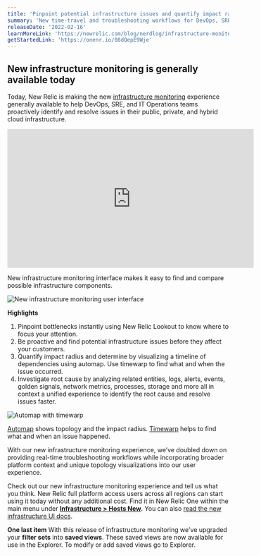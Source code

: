 ```yaml
---
title: 'Pinpoint potential infrastructure issues and quantify impact radius with a new infrastructure monitoring experience'
summary: 'New time-travel and troubleshooting workflows for DevOps, SRE, and IT Ops teams make it possible to quickly pinpoint, isolate, and compare offending on-premises, cloud, or hybrid infrastructure components, determine incident impact radius, and identify root cause.'
releaseDate: '2022-02-16'
learnMoreLink: 'https://newrelic.com/blog/nerdlog/infrastructure-monitoring-in-preview'
getStartedLink: 'https://onenr.io/08dQepE9Wje'
---
```


## New infrastructure monitoring is generally available today

Today, New Relic is making the new [infrastructure monitoring](https://newrelic.com/products/infrastructure) experience generally available to help DevOps, SRE, and IT Operations teams proactively identify and resolve issues in their public, private, and hybrid cloud infrastructure.

<iframe width="560" height="315" src="https://youtube.com/embed/Ro0DCRHxyU8" frameborder="0" allow="accelerometer; autoplay; clipboard-write; encrypted-media; gyroscope; picture-in-picture" allowfullscreen></iframe>

New infrastructure monitoring interface makes it easy to find and compare possible infrastructure components.

![New infrastructure monitoring user interface](/images/RelatedEntitiesGA.webp 'New infrastructure monitoring user interface')

**Highlights**

1. Pinpoint bottlenecks instantly using New Relic Lookout to know where to focus your attention.
2. Be proactive and find potential infrastructure issues before they affect your customers.
3. Quantify impact radius and determine by visualizing a timeline of dependencies using automap. Use timewarp to find what and when the issue occurred.
4. Investigate root cause by analyzing related entities, logs, alerts, events, golden signals, network metrics, processes, storage and more all in context a unified experience to identify the root cause and resolve issues faster.

![Automap with timewarp](/images/RootCauseGA.webp 'Automap with timewarp')

[Automap](https://docs.newrelic.com/docs/new-relic-one/use-new-relic-one/ui-data/automaps/) shows topology and the impact radius. [Timewarp](https://docs.newrelic.com/docs/new-relic-one/use-new-relic-one/ui-data/automaps/#timewarp-cursor) helps to find what and when an issue happened.

With our new infrastructure monitoring experience, we’ve doubled down on providing real-time troubleshooting workflows while incorporating broader platform context and unique topology visualizations into our user experience.

Check out our new infrastructure monitoring experience and tell us what you think. New Relic full platform access users across all regions can start using it today without any additional cost. Find it in New Relic One within the main menu under **[Infrastructure > Hosts New](https://onenr.io/08dQepE9Wje)**. You can also [read the new infrastructure UI docs](https://docs.newrelic.com/docs/infrastructure/infrastructure-ui-pages/infrastructure-ui-entities/).

**One last item**
With this release of infrastructure monitoring we've upgraded your **filter sets** into **saved views**. These saved views are now available for use in the Explorer. To modify or add saved views go to Explorer.
